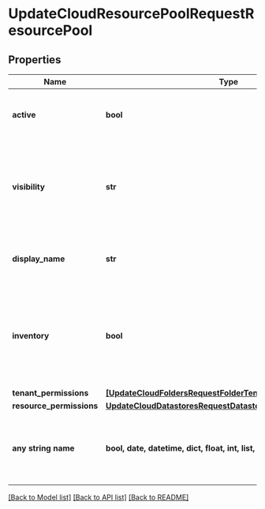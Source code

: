 # UpdateCloudResourcePoolRequestResourcePool


## Properties
Name | Type | Description | Notes
------------ | ------------- | ------------- | -------------
**active** | **bool** | Activate &#x60;true&#x60; or disable &#x60;false&#x60; the datastore | [optional] 
**visibility** | **str** | Setting &#x60;private&#x60; or &#x60;public&#x60; | [optional]  if omitted the server will use the default value of "private"
**display_name** | **str** | Optional Display Name (VMware only) | [optional] 
**inventory** | **bool** | Enable &#x60;True&#x60; or disable &#x60;False&#x60; inventory sync for resource pool during cloud refresh | [optional] 
**tenant_permissions** | [**[UpdateCloudFoldersRequestFolderTenantPermissionsInner]**](UpdateCloudFoldersRequestFolderTenantPermissionsInner.md) |  | [optional] 
**resource_permissions** | [**UpdateCloudDatastoresRequestDatastoreResourcePermissions**](UpdateCloudDatastoresRequestDatastoreResourcePermissions.md) |  | [optional] 
**any string name** | **bool, date, datetime, dict, float, int, list, str, none_type** | any string name can be used but the value must be the correct type | [optional]

[[Back to Model list]](../README.md#documentation-for-models) [[Back to API list]](../README.md#documentation-for-api-endpoints) [[Back to README]](../README.md)


